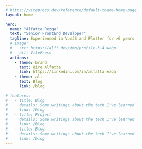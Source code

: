 ```yaml
---
# https://vitepress.dev/reference/default-theme-home-page
layout: home

hero:
  name: "Alfatta Rezqa"
  text: "Senior FrontEnd Developer"
  tagline: Experienced in VueJS and Flutter for >6 years
  # image:
  #   src: https://alft.dev/img/profile-3-4.webp
  #   alt: VitePress
  actions:
    - theme: brand
      text: Hire Alfatta
      link: https://linkedin.com/in/alfattarezqa
    - theme: alt
      text: Blog
      link: /blog

# features:
#   - title: Blog
#     details: Some writings about the tech I've learned
#     link: /blog
#   - title: Project
#     details: Some writings about the tech I've learned
#     link: /blog
#   - title: Blog
#     details: Some writings about the tech I've learned
#     link: /blog
---
```

